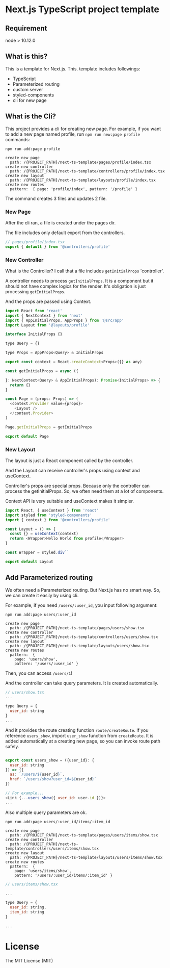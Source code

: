 # Next.js TypeScript project template

## Requirement

node > 10.12.0

## What is this?

This is a template for Next.js. This. template includes followings:

- TypeScript
- Parameterized routing
- custom server
- styled-components
- cli for new page

## What is the Cli?

This project provides a cli for creating new page. For example, if you want to add a new page named profile, run `npm run new:page profile` commands:

```shell
npm run add:page profile

create new page
  path: /{PROJECT_PATH}/next-ts-template/pages/profile/index.tsx
create new controller
  path: /{PROJECT_PATH}/next-ts-template/controllers/profile/index.tsx
create new layout
  path: /{PROJECT_PATH}/next-ts-template/layouts/profile/index.tsx
create new routes
  pattern:  { page: 'profile/index', pattern: '/profile' }
```

The command creates 3 files and updates 2 file.

### New Page

After the cli ran, a file is created under the pages dir.

The file includes only default export from the controllers.

```js
// pages/profile/index.tsx
export { default } from '@controllers/profile'

```

### New Controller

What is the Controller? I call that a file includes `getInitialProps`  'controller'.

A controller needs to process `getInitialProps`. It is a component but it should not have complex logics for the render. It's obligation is just processing `getInitialProps`.

And the props are passed using Context.

```js
import React from 'react'
import { NextContext } from 'next'
import { AppInitialProps, AppProps } from '@src/app'
import Layout from '@layouts/profile'

interface InitialProps {}

type Query = {}

type Props = AppProps<Query> & InitialProps

export const context = React.createContext<Props>({} as any)

const getInitialProps = async ({

}: NextContext<Query> & AppInitialProps): Promise<InitialProps> => {
  return {}
}

const Page = (props: Props) => (
  <context.Provider value={props}>
    <Layout />
  </context.Provider>
)

Page.getInitialProps = getInitialProps

export default Page
```

### New Layout

The layout is just a React component called by the controller.

And the Layout can receive controller's props using context and useContext.

Controller's props are special props. Because only the controller can process the getInitialProps. So, we often need them at a lot of components.

Context API is very suitable and useContext makes it simpler.

```js
import React, { useContext } from 'react'
import styled from 'styled-components'
import { context } from '@controllers/profile'

const Layout = () => {
  const {} = useContext(context)
  return <Wrapper>Hello World from profile</Wrapper>
}

const Wrapper = styled.div``

export default Layout
```

## Add Parameterized routing

We often need a Parameterized routing. But Next.js has no smart way. So, we can create it easily by using cli.

For example, if you need `/users/:user_id`, you input following argument:

```shell
npm run add:page users/:user_id

create new page
  path: /{PROJECT_PATH}/next-ts-template/pages/users/show.tsx
create new controller
  path: /{PROJECT_PATH}/next-ts-template/controllers/users/show.tsx
create new layout
  path: /{PROJECT_PATH}/next-ts-template/layouts/users/show.tsx
create new routes
  pattern:  {
    page: 'users/show',
    pattern: '/users/:user_id' }
```

Then, you can access `/users/1`!

And the controller can take query parameters. It is created automatically.

```js
// users/show.tsx
...

type Query = {
  user_id: string
}
...
```

And it provides the route creating function `route/createRoute`. If you reference `users_show`, import `user_show` function from `createRoute`. It is added automatically at a creating new page, so you can invoke route path safely.

```js

export const users_show = ({user_id}: {
  user_id: string
}) => ({
  as: `/users/${user_id}`,
  href: `/users/show?user_id=${user_id}`
})

// For example...
<Link {...users_show({ user_id: user.id })}>
...
```


Also multiple query parameters are ok.

```shell
npm run add:page users/:user_id/items/:item_id

create new page
  path: /{PROJECT_PATH}/next-ts-template/pages/users/items/show.tsx
create new controller
  path: /{PROJECT_PATH}/next-ts-template/controllers/users/items/show.tsx
create new layout
  path: /{PROJECT_PATH}/next-ts-template/layouts/users/items/show.tsx
create new routes
  pattern:  {
    page: 'users/items/show',
    pattern: '/users/:user_id/items/:item_id' }
```

```js
// users/items/show.tsx

...

type Query = {
  user_id: string,
  item_id: string
}

...

```

# License
The MIT License (MIT)
